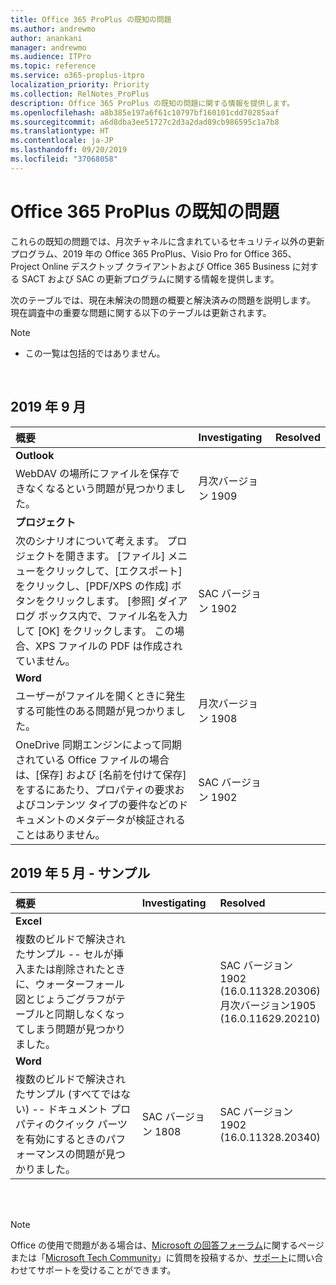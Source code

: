 ```yaml
---
title: Office 365 ProPlus の既知の問題
ms.author: andrewmo
author: anankani
manager: andrewmo
ms.audience: ITPro
ms.topic: reference
ms.service: o365-proplus-itpro
localization_priority: Priority
ms.collection: RelNotes_ProPlus
description: Office 365 ProPlus の既知の問題に関する情報を提供します。
ms.openlocfilehash: a8b385e197a6f61c10797bf160101cdd70285aaf
ms.sourcegitcommit: a6d8dba3ee51727c2d3a2dad89cb986595c1a7b8
ms.translationtype: HT
ms.contentlocale: ja-JP
ms.lasthandoff: 09/20/2019
ms.locfileid: "37068058"
---
```

# <a name="office-365-proplus-known-issues"></a>Office 365 ProPlus の既知の問題

これらの既知の問題では、月次チャネルに含まれているセキュリティ以外の更新プログラム、2019 年の Office 365 ProPlus、Visio Pro for Office 365、Project Online デスクトップ クライアントおよび Office 365 Business に対する SACT および SAC の更新プログラムに関する情報を提供します。

次のテーブルでは、現在未解決の問題の概要と解決済みの問題を説明します。  現在調査中の重要な問題に関する以下のテーブルは更新されます。

 > [!NOTE]
 >- この一覧は包括的ではありません。

<br>

## <a name="september-2019"></a>2019 年 9 月

|概要|Investigating|Resolved|
|:-------------------------------------------------------------------------------------|:-----|:-----|
|**Outlook**
WebDAV の場所にファイルを保存できなくなるという問題が見つかりました。|月次バージョン 1909||
|**プロジェクト**
次のシナリオについて考えます。 プロジェクトを開きます。 [ファイル] メニューをクリックして、[エクスポート] をクリックし、[PDF/XPS の作成] ボタンをクリックします。 [参照] ダイアログ ボックス内で、ファイル名を入力して [OK] をクリックします。 この場合、XPS ファイルの PDF は作成されていません。 |SAC バージョン 1902||
|**Word**
ユーザーがファイルを開くときに発生する可能性のある問題が見つかりました。|月次バージョン 1908||
OneDrive 同期エンジンによって同期されている Office ファイルの場合は、[保存] および [名前を付けて保存] をするにあたり、プロパティの要求およびコンテンツ タイプの要件などのドキュメントのメタデータが検証されることはありません。|SAC バージョン 1902||

## <a name="may-2019---sample"></a>2019 年 5 月 - サンプル

|概要|Investigating|Resolved|
|:-------------------------------------------------------------------------------------|:-----|:-----|
|**Excel**
複数のビルドで解決されたサンプル -- セルが挿入または削除されたときに、ウォーターフォール図とじょうごグラフがテーブルと同期しなくなってしまう問題が見つかりました。||SAC バージョン 1902 <br> (16.0.11328.20306) <br> 月次バージョン1905 <br> (16.0.11629.20210)|
|**Word**
複数のビルドで解決されたサンプル (すべてではない) -- ドキュメント プロパティのクイック パーツを有効にするときのパフォーマンスの問題が見つかりました。|SAC バージョン 1808|SAC バージョン 1902 <br> (16.0.11328.20340)|

<br>
<br>

> [!NOTE]
> Office の使用で問題がある場合は、[Microsoft の回答フォーラム](https://answers.microsoft.com/)に関するページまたは「[Microsoft Tech Community](https://techcommunity.microsoft.com/)」に質問を投稿するか、[サポート](https://support.microsoft.com/contactus)に問い合わせてサポートを受けることができます。
